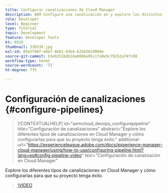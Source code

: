 ```yaml
---
title: Configurar canalizaciones de Cloud Manager
description: AEM Configure una canalización en y explore los distintos tipos de canalizaciones.
role: Developer
level: Beginner
type: Tutorial
topic: Development
feature: Developer Tools
kt: 6916
thumbnail: 330539.jpg
exl-id: 05e3f987-e9bf-4b61-93b4-62b43619969e
source-git-commit: b3e9251bdb18a008be95c1fa9e5c79252a74fc98
workflow-type: tm+mt
source-wordcount: '71'
ht-degree: 77%

---
```


# Configuración de canalizaciones {#configure-pipelines}

>[!CONTEXTUALHELP]
>id="aemcloud_devops_configurepipeline"
>title="Configuración de canalizaciones"
>abstract="Explore los diferentes tipos de canalizaciones en Cloud Manager y cómo configurarlas para que su proyecto tenga éxito."
>additional-url="https://experienceleague.adobe.com/docs/experience-manager-cloud-manager/using/how-to-use/configuring-pipeline.html?lang=es#config-pipeline-video" text="Configuración de canalización en Cloud Manager"

Explore los diferentes tipos de canalizaciones en Cloud Manager y cómo configurarlas para que su proyecto tenga éxito.

>[!VIDEO](https://video.tv.adobe.com/v/330539?quality=12&learn=on)
